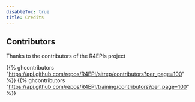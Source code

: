 ```yaml
---
disableToc: true
title: Credits
---
```


## Contributors

Thanks to the contributors of the R4EPIs project <i class="fas fa-heart"></i>

{{% ghcontributors "https://api.github.com/repos/R4EPI/sitrep/contributors?per_page=100" %}}
{{% ghcontributors "https://api.github.com/repos/R4EPI/training/contributors?per_page=100" %}}


